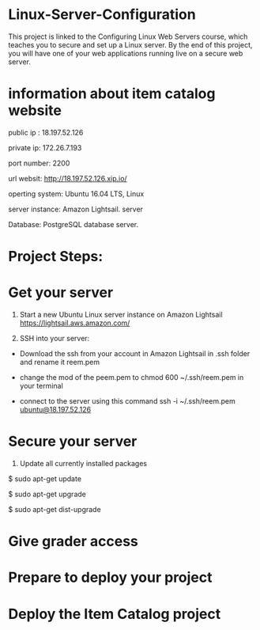 # Linux-Server-Configuration
This project is linked to the Configuring Linux Web Servers course, which teaches you to secure and set up a Linux server. By the end of this project, you will have one of your web applications running live on a secure web server.
# information about item catalog website
public ip : 18.197.52.126

private ip: 172.26.7.193

port number: 2200

url websit: http://18.197.52.126.xip.io/

operting system: Ubuntu 16.04 LTS, Linux

server instance: Amazon Lightsail. server

Database: PostgreSQL database server.

# Project Steps:
# Get your server
1. Start a new Ubuntu Linux server instance on Amazon Lightsail https://lightsail.aws.amazon.com/

2. SSH into your server: 

- Download the ssh from your account in Amazon Lightsail in .ssh folder and rename it reem.pem

- change the mod of the peem.pem to chmod 600 ~/.ssh/reem.pem in your terminal

- connect to the server using this command ssh -i ~/.ssh/reem.pem ubuntu@18.197.52.126

# Secure your server
1. Update all currently installed packages

$ sudo apt-get update

$ sudo apt-get upgrade

$ sudo apt-get dist-upgrade

# Give grader access
# Prepare to deploy your project
# Deploy the Item Catalog project

